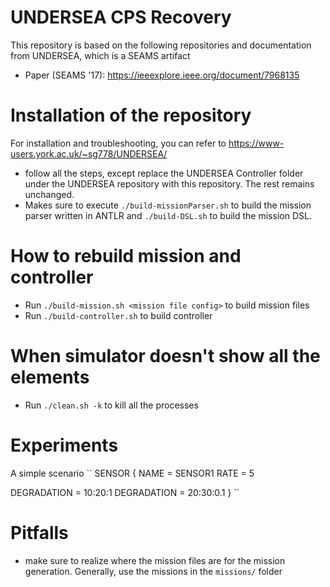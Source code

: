 # UNDERSEA CPS Recovery
This repository is based on the following repositories and documentation from UNDERSEA, which is a SEAMS artifact
- Paper (SEAMS '17): https://ieeexplore.ieee.org/document/7968135

# Installation of the repository 
For installation and troubleshooting, you can refer to https://www-users.york.ac.uk/~sg778/UNDERSEA/
- follow all the steps, except replace the UNDERSEA Controller folder under the UNDERSEA repository with this repository. The rest remains unchanged.
- Makes sure to execute `./build-missionParser.sh` to build the mission parser written in ANTLR and `./build-DSL.sh` to build the mission DSL.

# How to rebuild mission and controller 
- Run `./build-mission.sh <mission file config>` to build mission files
- Run `./build-controller.sh` to build controller

# When simulator doesn't show all the elements
- Run `./clean.sh -k` to kill all the processes

# Experiments
A simple scenario
``
SENSOR
{
  NAME		= SENSOR1
  RATE      = 5

  DEGRADATION	= 10:20:1
  DEGRADATION	= 20:30:0.1
}
``
# Pitfalls
- make sure to realize where the mission files are for the mission generation. Generally, use the missions in the `missions/` folder
